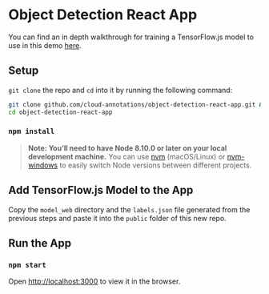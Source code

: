 # Object Detection React App

You can find an in depth walkthrough for training a TensorFlow.js model to use in this demo [here](https://cloud-annotations.github.io/training/).

## Setup
`git clone` the repo and `cd` into it by running the following command:

```bash
git clone github.com/cloud-annotations/object-detection-react-app.git &&
cd object-detection-react-app
```

### `npm install`

> **Note: You’ll need to have Node 8.10.0 or later on your local development machine.** You can use [nvm](https://github.com/creationix/nvm#installation) (macOS/Linux) or [nvm-windows](https://github.com/coreybutler/nvm-windows#node-version-manager-nvm-for-windows) to easily switch Node versions between different projects.

## Add TensorFlow.js Model to the App
Copy the `model_web` directory and the `labels.json` file generated from the previous steps and paste it into the `public` folder of this new repo.

## Run the App
### `npm start`

Open [http://localhost:3000](http://localhost:3000) to view it in the browser.

